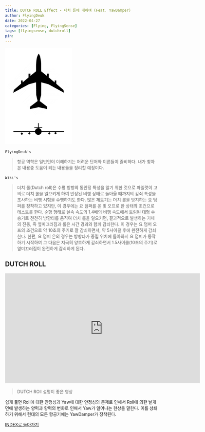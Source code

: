 ```yaml
---
title: DUTCH ROLL Effect - 더치 롤에 대하여 (Feat. YawDamper)
author: FlyingDeuk
date: 2022-04-27
categories: [Flying, FlyingSense]
tags: [flyingsense, dutchroll]
pin:
---
```


![dutch](/img/flying/sense/dutchroll.gif)

`FlyingDeuk's`
> 항공 역학은 일반인이 이해하기는 어려운 단어와 이론들이 즐비하다. 내가 찾아본 내용중 도움이 되는 내용들을 정리할 예정이다.

`Wiki's`
> 더치 롤(Dutch roll)은 수평 방향의 동안정 특성을 알기 위한 것으로 파일럿이 고의로 더치 롤을 일으키게 하여 안정된 비행 상태로 돌아올 때까지의 감쇠 특성을 조사하는 비행 시험을 수행하기도 한다. 많은 제트기는 더치 롤을 방지하는 요 덤퍼를 장착하고 있지만, 이 경우에는 요 덤퍼를 온 및 오프로 한 상태의 조건으로 테스트를 한다. 순항 형태로 실속 속도의 1.4배의 비행 속도에서 트림된 대형 수송기로 천천히 방향타를 움직여 더치 롤을 일으키면, 결과적으로 발생하는 기체의 진동, 즉 옆미끄러짐과 롤은 시간 경과와 함께 감쇠한다. 이 경우는 요 덤퍼 오프의 조건으로 약 10초의 주기로 잘 감쇠하면서, 약 5사이클 후에 완전하게 감쇠한다. 한편, 요 덤퍼 온의 경우는 방향타가 중립 위치에 돌아와서 요 덤퍼가 동작하기 시작하여 그 다음은 지극히 양호하게 감쇠하면서 1.5사이클(10초의 주기)로 옆미끄러짐이 완전하게 감쇠하게 된다.

## DUTCH ROLL

<iframe width="640" height="360" src="https://www.youtube.com/embed/9Gt-IcCBiQ4" title="YouTube video player" frameborder="0" allow="accelerometer; autoplay; clipboard-write; encrypted-media; gyroscope; picture-in-picture" allowfullscreen></iframe>

> DUTCH ROll 설명이 좋은 영상

쉽게 풀면 Roll에 대한 안정성과 Yaw에 대한 안정성의 문제로 인해서 Roll에 의한 날개면에 발생하는 양력과 항력의 변화로 인해서 Yaw가 일어나는 현상을 말한다. 이를 상쇄하기 위해서 현대의 모든 항공기에는 YawDamper가 장착된다.


[INDEX로 돌아가기](/categories/flyingsense/)
